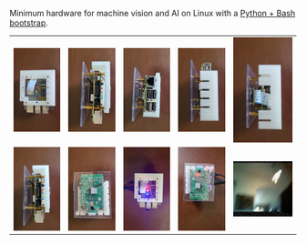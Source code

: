 Minimum hardware for machine vision and AI on Linux with a [Python + Bash bootstrap](https://github.com/kamangir/bluer-sbc).

|   |   |   |   |   |
| --- | --- | --- | --- | --- |
| [![image](https://github.com/kamangir/assets2/blob/main/bryce/01.jpg?raw=true)](#)  | [![image](https://github.com/kamangir/assets2/blob/main/bryce/02.jpg?raw=true)](#)  | [![image](https://github.com/kamangir/assets2/blob/main/bryce/03.jpg?raw=true)](#)  | [![image](https://github.com/kamangir/assets2/blob/main/bryce/04.jpg?raw=true)](#)  | [![image](https://github.com/kamangir/assets2/blob/main/bryce/05.jpg?raw=true)](#)  |
| [![image](https://github.com/kamangir/assets2/blob/main/bryce/06.jpg?raw=true)](#)  | [![image](https://github.com/kamangir/assets2/blob/main/bryce/07.jpg?raw=true)](#)  | [![image](https://github.com/kamangir/assets2/blob/main/bryce/08.jpg?raw=true)](#)  | [![image](https://github.com/kamangir/assets2/blob/main/bryce/09.jpg?raw=true)](#)  | [![image](https://github.com/kamangir/assets2/blob/main/bryce/10.jpg?raw=true)](#)  |
